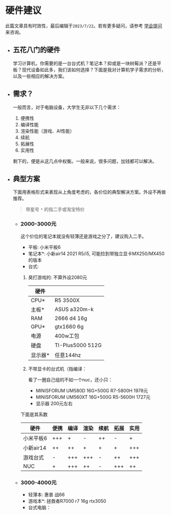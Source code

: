 # 硬件建议

此篇文章具有时效性，最后编辑于`2023/7/22`。若有更多疑问，请参考 [学会提问](./must_learn.md) 来咨询。

* ## 五花八门的硬件
    
    学习计算机，你需要的是一台台式机？笔记本？抑或是一块树莓派？还是平板？现代设备如此多，我们该如何选择？下面是我对计算机学子需求的分析，以及一些相应的解决方案。

* ## 需求？

    一般而言，对于电脑设备，大学生无非以下几个需求：
    
    1. 便携性
    2. 编译性能
    3. 渲染性能（游戏、AI性能）
    4. 续航
    5. 拓展性
    6. 实用性

    剩下的，便是从这几点中权衡。一般来说，很多问题，加钱都可以解决。

* ## 典型方案

    下面用表格形式来表现从上角度考虑的，各价位的典型解决方案。外设不再做推荐。

    >带星号 `*` 的指二手或淘宝特价

    * ### 2000-3000元

        这个价位的笔记本就没有轻薄还是游戏之分了，建议购入二手。

        * 平板: 小米平板6
        * 笔记本*: 小新air14 2021 R5/i5, 可能捡到带独立显卡MX250/MX450的版本
        * 台式: 

        1. 臭打游戏的: 不算外设2080元
        
            |硬件||
            |---|---
            |CPU*|      R5 3500X
            |主板*|     ASUS a320m-k
            |RAM|       2666 d4 16g
            |GPU*|      gtx1660 6g
            |电源|      400w工包
            |硬盘|      TI-Plus5000 512G
            |显示器*|   任意144hz

        2. 不带显卡的台式机（指编译：

            看了一圈自己组的不如一个nuc，还小只：

            * MINISFORUM UM580D 16G+500G R7-5800H 1978元
            * MINISFORUM UM560XT 16G+500G R5-5600H 1727元
            * 显示器 200元左右

        下面是其系数

        |硬件        |便携|编译|渲染|续航|拓展|实用|
        | ---        |---|---|---|---|---|---|
        | 小米平板6   |+++|+  |-  |++ |-  |+
        | 小新air14  |++ |++ |+  |+  |+  |+++
        | 游戏台式   |-  |+++|+++|-  |++ |+++
        | NUC       |+  |+++|++ |-  |+++|++

    * ### 3000-4000元

        * 轻薄本: 惠普 战66
        * 游戏本*: 拯救者R7000 r7 16g rtx3050 
        * 台式电脑：
